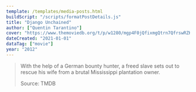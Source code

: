 ```yaml
---
template: /templates/media-posts.html
buildScript: "/scripts/formatPostDetails.js"
title: "Django Unchained"
author: ["Quentin Tarantino"]
cover: "https://www.themoviedb.org/t/p/w1280/mgp4F0jQfixmgQtrn7QfrswRZK4.jpg"
dateCreated: "2021-01-01"
dataTag: ["movie"]
year: "2012"
---
```


> With the help of a German bounty hunter, a freed slave sets out to rescue his wife from a brutal Mississippi plantation owner.
>
> Source: TMDB
